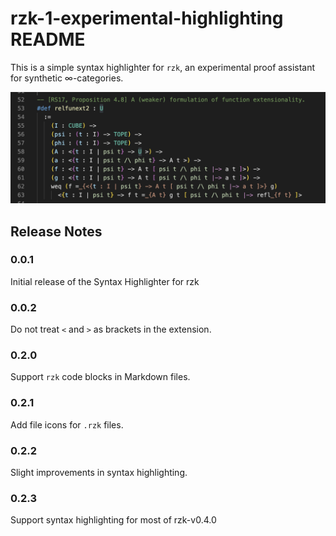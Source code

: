 # rzk-1-experimental-highlighting README

This is a simple syntax highlighter for `rzk`, an experimental proof assistant for synthetic ∞-categories.

![Syntax highlighting example.](images/example.png)

## Release Notes

### 0.0.1

Initial release of the Syntax Highlighter for rzk

### 0.0.2

Do not treat `<` and `>` as brackets in the extension.

### 0.2.0

Support `rzk` code blocks in Markdown files.

### 0.2.1

Add file icons for `.rzk` files.

### 0.2.2

Slight improvements in syntax highlighting.

### 0.2.3

Support syntax highlighting for most of rzk-v0.4.0